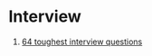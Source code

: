 # Interview

1. [64 toughest interview questions](https://www.linkedin.com/posts/thecreatorsir_read-this-to-perform-well-in-your-interviews-ugcPost-6963357686289637376-htRy?utm_source=linkedin_share&utm_medium=member_desktop_web)
